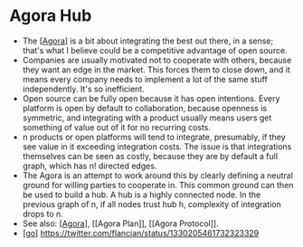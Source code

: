 # Agora Hub

- The [[Agora]] is a bit about integrating the best out there, in a sense; that's what I believe could be a competitive advantage of open source.
- Companies are usually motivated not to cooperate with others, because they want an edge in the market. This forces them to close down, and it means every company needs to implement a lot of the same stuff independently. It's so inefficient.
- Open source can be fully open because it has open intentions. Every platform is open by default to collaboration, because openness is symmetric, and integrating with a product usually means users get something of value out of it for no recurring costs.
- n products or open platforms will tend to integrate, presumably, if they see value in it exceeding integration costs. The issue is that integrations themselves can be seen as costly, because they are by default a full graph, which has n! directed edges.
- The Agora is an attempt to work around this by clearly defining a neutral ground for willing parties to cooperate in. This common ground can then be used to build a hub. A hub is a highly connected node. In the previous graph of n, if all nodes trust hub h, complexity of integration drops to n.
- See also: [[Agora]], [[Agora Plan]], [[Agora Protocol]].
- [[go]] https://twitter.com/flancian/status/1330205461732323329

[//begin]: # "Autogenerated link references for markdown compatibility"
[agora]: agora "Agora"
[agora-plan]: agora-plan "Agora Plan"
[agora-protocol]: agora-protocol "Agora Protocol"
[go]: go "Go"
[//end]: # "Autogenerated link references"